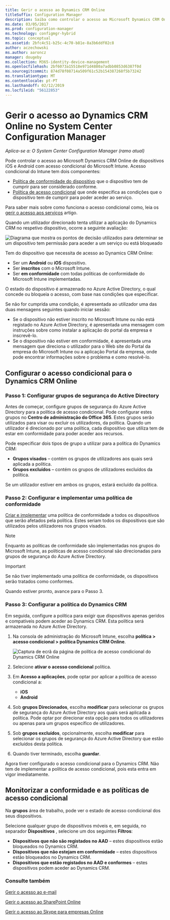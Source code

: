 ```yaml
---
title: Gerir o acesso ao Dynamics CRM Online
titleSuffix: Configuration Manager
description: Saiba como controlar o acesso ao Microsoft Dynamics CRM Online a partir de dispositivos iOS e Android com acesso condicional do Microsoft Intune.
ms.date: 03/05/2017
ms.prod: configuration-manager
ms.technology: configmgr-hybrid
ms.topic: conceptual
ms.assetid: 2bfc4c51-b25c-4c70-b81e-8a3b6ddf02c8
author: aczechowski
ms.author: aaroncz
manager: dougeby
ms.collection: M365-identity-device-management
ms.openlocfilehash: 2bf6073a15518e971d4880a7adbb0853d6387f0d
ms.sourcegitcommit: 874d78f08714a509f61c52b154387268f5b73242
ms.translationtype: MT
ms.contentlocale: pt-PT
ms.lasthandoff: 02/12/2019
ms.locfileid: "56122853"
---
```

# <a name="manage-dynamics-crm-online-access-in-system-center-configuration-manager"></a>Gerir o acesso ao Dynamics CRM Online no System Center Configuration Manager

*Aplica-se a: O System Center Configuration Manager (ramo atual)*

Pode controlar o acesso ao Microsoft Dynamics CRM Online de dispositivos iOS e Android com acesso condicional do Microsoft Intune.  Acesso condicional do Intune tem dois componentes:
* [Política de conformidade do dispositivo](../../protect/deploy-use/device-compliance-policies.md) que o dispositivo tem de cumprir para ser considerado conforme.
* [Política de acesso condicional](../../protect/deploy-use/manage-access-to-services.md) que onde especifica as condições que o dispositivo tem de cumprir para poder aceder ao serviço.

Para saber mais sobre como funciona o acesso condicional como, leia os [gerir o acesso aos serviços](../../protect/deploy-use/manage-access-to-services.md) artigo.


Quando um utilizador direcionado tenta utilizar a aplicação do Dynamics CRM no respetivo dispositivo, ocorre a seguinte avaliação:

![Diagrama que mostra os pontos de decisão utilizados para determinar se um dispositivo tem permissão para aceder a um serviço ou está bloqueado](media/mdm-ca-dynamics-crm-flow-diagram.png)

Tem do dispositivo que necessita de acesso ao Dynamics CRM Online:
* Ser um **Android** ou **iOS** dispositivo.
* Ser **inscritos** com o Microsoft Intune.
* Ser **em conformidade** com todas políticas de conformidade do Microsoft Intune implementadas.

O estado do dispositivo é armazenado no Azure Active Directory, o qual concede ou bloqueia o acesso, com base nas condições que especificar.

Se não for cumprida uma condição, é apresentada ao utilizador uma das duas mensagens seguintes quando iniciar sessão:
* Se o dispositivo não estiver inscrito no Microsoft Intune ou não está registado no Azure Active Directory, é apresentada uma mensagem com instruções sobre como instalar a aplicação do portal da empresa e inscrevê-lo.
* Se o dispositivo não estiver em conformidade, é apresentada uma mensagem que direciona o utilizador para o Web site do Portal da empresa do Microsoft Intune ou a aplicação Portal da empresa, onde pode encontrar informações sobre o problema e como resolvê-lo.

## <a name="configure-conditional-access-for-dynamics-crm-online"></a>Configurar o acesso condicional para o Dynamics CRM Online  
### <a name="step-1-configure-active-directory-security-groups"></a>Passo 1: Configurar grupos de segurança do Active Directory

Antes de começar, configure grupos de segurança do Azure Active Directory para a política de acesso condicional. Pode configurar estes grupos no **Centro de administração do Office 365**. Estes grupos serão utilizados para visar ou excluir os utilizadores, da política. Quando um utilizador é direcionado por uma política, cada dispositivo que utiliza tem de estar em conformidade para poder aceder aos recursos.

Pode especificar dois tipos de grupo a utilizar para a política do Dynamics CRM:
* **Grupos visados** – contém os grupos de utilizadores aos quais será aplicada a política.
* **Grupos excluídos** – contém os grupos de utilizadores excluídos da política.

Se um utilizador estiver em ambos os grupos, estará excluído da política.

### <a name="step-2-configure-and-deploy-a-compliance-policy"></a>Passo 2: Configurar e implementar uma política de conformidade
[Criar e implementar](../../protect/deploy-use/device-compliance-policies.md) uma política de conformidade a todos os dispositivos que serão afetados pela política. Estes seriam todos os dispositivos que são utilizados pelos utilizadores nos grupos visados.

> [!NOTE]
> Enquanto as políticas de conformidade são implementadas nos grupos do Microsoft Intune, as políticas de acesso condicional são direcionadas para grupos de segurança do Azure Active Directory.

> [!IMPORTANT]
> Se não tiver implementado uma política de conformidade, os dispositivos serão tratados como conformes.

Quando estiver pronto, avance para o Passo 3.
### <a name="step-3-configure-the-dynamics-crm-policy"></a>Passo 3: Configurar a política do Dynamics CRM
Em seguida, configure a política para exigir que dispositivos apenas geridos e compatíveis podem aceder ao Dynamics CRM. Esta política será armazenada no Azure Active Directory.

1. Na consola de administração do Microsoft Intune, escolha **política > acesso condicional > política Dynamics CRM Online**.

    ![Captura de ecrã da página de política de acesso condicional do Dynamics CRM Online](media/mdm-ca-dynamics-crm-policy-configuration.png)

2. Selecione **ativar o acesso condicional** política.
3. Em **Acesso a aplicações**, pode optar por aplicar a política de acesso condicional a:
   * **iOS**
   * **Android**
4. Sob **grupos Direcionados**, escolha **modificar** para selecionar os grupos de segurança do Azure Active Directory aos quais será aplicada a política. Pode optar por direcionar esta opção para todos os utilizadores ou apenas para um grupos específico de utilizadores.
5. Sob **grupos excluídos**, opcionalmente, escolha **modificar** para selecionar os grupos de segurança do Azure Active Directory que estão excluídos desta política.
6. Quando tiver terminado, escolha **guardar**.

Agora tiver configurado o acesso condicional para o Dynamics CRM. Não tem de implementar a política de acesso condicional, pois esta entra em vigor imediatamente.
##  <a name="monitor-the-compliance-and-conditional-access-policies"></a>Monitorizar a conformidade e as políticas de acesso condicional

Na **grupos** área de trabalho, pode ver o estado de acesso condicional dos seus dispositivos.

Selecione qualquer grupo de dispositivos móveis e, em seguida, no separador **Dispositivos** , selecione um dos seguintes **Filtros**:
* **Dispositivos que não são registados no AAD** – estes dispositivos estão bloqueados no Dynamics CRM.
* **Dispositivos que não estejam em conformidade** – estes dispositivos estão bloqueados no Dynamics CRM.
* **Dispositivos que estão registados no AAD e conformes** – estes dispositivos podem aceder ao Dynamics CRM.

###  <a name="see-also"></a>Consulte também
[Gerir o acesso ao e-mail](../../protect/deploy-use/manage-email-access.md)

[Gerir o acesso ao SharePoint Online](../../protect/deploy-use/manage-sharepoint-online-access.md)

[Gerir o acesso ao Skype para empresas Online](../../protect/deploy-use/manage-skype-for-business-online-access.md)
